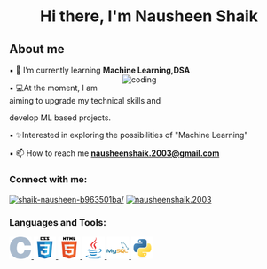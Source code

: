
<h1 align="center">Hi there, I'm Nausheen Shaik</h1>


## About me

▪️ 🌱 I’m currently learning **Machine Learning,DSA** <img align="right" padding-bottom="20px" alt="coding" width="300" src="https://miro.medium.com/v2/resize:fit:828/1*qdAW1TjCN57h1lbuuzvchg.gif">


▪️ 💻At the moment, I am aiming to upgrade my technical skills and   

develop ML based projects.

▪️ ✨Interested in exploring the possibilities of "Machine Learning"



▪️ 📫 How to reach me **nausheenshaik.2003@gmail.com**

<h3 align="left">Connect with me:</h3>
<p align="left">
<a href="https://linkedin.com/in/shaik-nausheen-b963501ba/" target="blank"><img align="center" src="https://raw.githubusercontent.com/rahuldkjain/github-profile-readme-generator/master/src/images/icons/Social/linked-in-alt.svg" alt="shaik-nausheen-b963501ba/" height="30" width="40" /></a>
<a href="https://instagram.com/nausheenshaik.2003" target="blank"><img align="center" src="https://raw.githubusercontent.com/rahuldkjain/github-profile-readme-generator/master/src/images/icons/Social/instagram.svg" alt="nausheenshaik.2003" height="30" width="40" /></a>
</p>


<h3 align="left">Languages and Tools:</h3>

<p align="left"> <a href="https://www.cprogramming.com/" target="_blank" rel="noreferrer"> <img src="https://raw.githubusercontent.com/devicons/devicon/master/icons/c/c-original.svg" alt="c" width="40" height="40"/> </a> <a href="https://www.w3schools.com/css/" target="_blank" rel="noreferrer"> <img src="https://raw.githubusercontent.com/devicons/devicon/master/icons/css3/css3-original-wordmark.svg" alt="css3" width="40" height="40"/> </a> <a href="https://www.w3.org/html/" target="_blank" rel="noreferrer"> <img src="https://raw.githubusercontent.com/devicons/devicon/master/icons/html5/html5-original-wordmark.svg" alt="html5" width="40" height="40"/> </a> <a href="https://www.java.com" target="_blank" rel="noreferrer"> <img src="https://raw.githubusercontent.com/devicons/devicon/master/icons/java/java-original.svg" alt="java" width="40" height="40"/> </a> <a href="https://www.mysql.com/" target="_blank" rel="noreferrer"> <img src="https://raw.githubusercontent.com/devicons/devicon/master/icons/mysql/mysql-original-wordmark.svg" alt="mysql" width="40" height="40"/> </a> <a href="https://www.python.org" target="_blank" rel="noreferrer"> <img src="https://raw.githubusercontent.com/devicons/devicon/master/icons/python/python-original.svg" alt="python" width="40" height="40"/> </a> </p>

